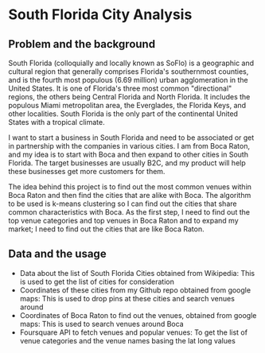 # South Florida City Analysis

## Problem and the background

South Florida (colloquially and locally known as SoFlo) is a geographic and cultural region that generally comprises Florida's southernmost counties, and is the fourth most populous (6.69 million) urban agglomeration in the United States. It is one of Florida's three most common "directional" regions, the others being Central Florida and North Florida. It includes the populous Miami metropolitan area, the Everglades, the Florida Keys, and other localities. South Florida is the only part of the continental United States with a tropical climate.

I want to start a business in South Florida and need to be associated or get in partnership with the companies in various cities. I am from Boca Raton, and my idea is to start with Boca and then expand to other cities in South Florida. The target businesses are usually B2C, and my product will help these businesses get more customers for them.

The idea behind this project is to find out the most common venues within Boca Raton and then find the cities that are alike with Boca. The algorithm to be used is k-means clustering so I can find out the cities that share common characteristics with Boca. As the first step, I need to find out the top venue categories and top venues in Boca Raton and to expand my market; I need to find out the cities that are like Boca Raton.

## Data and the usage

- Data about the list of South Florida Cities obtained from Wikipedia: This is used to get the list of cities for consideration
- Coordinates of these cities from my Github repo obtained from google maps: This is used to drop pins at these cities and search venues around
- Coordinates of Boca Raton to find out the venues, obtained from google maps: This is used to search venues around Boca
- Foursquare API to fetch venues and popular venues: To get the list of venue categories and the venue names basing the lat long values
